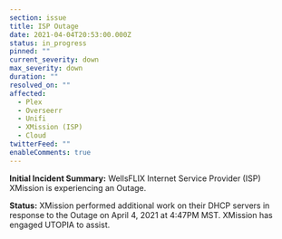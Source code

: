 ```yaml
---
section: issue
title: ISP Outage
date: 2021-04-04T20:53:00.000Z
status: in_progress
pinned: ""
current_severity: down
max_severity: down
duration: ""
resolved_on: ""
affected:
  - Plex
  - Overseerr
  - Unifi
  - XMission (ISP)
  - Cloud
twitterFeed: ""
enableComments: true
---
```

**Initial Incident Summary:** WellsFLIX Internet Service Provider (ISP) XMission is experiencing an Outage.

**Status:** XMission performed additional work on their DHCP servers in response to the Outage on April 4, 2021 at 4:47PM MST. XMission has engaged UTOPIA to assist.